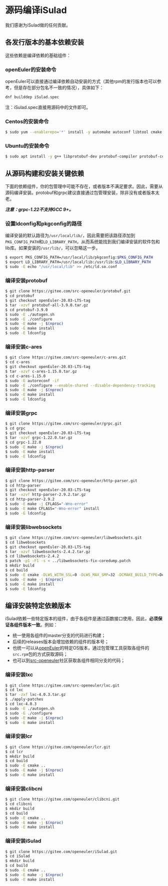 # 源码编译iSulad

我们感谢为iSulad做的任何贡献。

## 各发行版本的基本依赖安装

这些依赖是编译依赖的基础组件：

### openEuler的安装命令

openEuler可以直接通过编译依赖自动安装的方式（其他rpm的发行版本也可以参考，但是存在部分包名不一致的情况），具体如下：

```bash
dnf builddep iSulad.spec
```

注：iSulad.spec直接用源码中的文件即可。

### Centos的安装命令

```bash
$ sudo yum --enablerepo='*' install -y automake autoconf libtool cmake make libcap libcap-devel libselinux libselinux-devel libseccomp libseccomp-devel yajl-devel git libcgroup tar python3 python3-pip device-mapper-devel libarchive libarchive-devel libcurl-devel zlib-devel glibc-headers openssl-devel gcc gcc-c++ systemd-devel systemd-libs libtar libtar-devel
```

### Ubuntu的安装命令
```bash
$ sudo apt install -y g++ libprotobuf-dev protobuf-compiler protobuf-compiler-grpc libgrpc++-dev libgrpc-dev libtool automake autoconf cmake make pkg-config libyajl-dev zlib1g-dev libselinux-dev libseccomp-dev libcap-dev libsystemd-dev git libarchive libarchive-dev libcurl4-gnutls-dev openssl libdevmapper-dev python3 libtar libtar-dev
```

## 从源码构建和安装关键依赖
下面的依赖组件，你的包管理中可能不存在，或者版本不满足要求。因此，需要从源码编译安装。protobuf和grpc建议直接通过包管理安装，除非没有或者版本太老。

***注意：grpc-1.22不支持GCC 9+。***

### 设置ldconfig和pkgconfig的路径

编译安装的默认路径为`/usr/local/lib/`，因此需要把该路径添加到`PKG_CONFIG_PATH`和`LD_LIBRARY_PATH`，从而系统能找到我们编译安装的软件包和lib库。如果安装的`/usr/lib/`，可以忽略这一步。

```bash
$ export PKG_CONFIG_PATH=/usr/local/lib/pkgconfig:$PKG_CONFIG_PATH
$ export LD_LIBRARY_PATH=/usr/local/lib:/usr/lib:$LD_LIBRARY_PATH
$ sudo -E echo "/usr/local/lib" >> /etc/ld.so.conf
```
### 编译安装protobuf
```bash
$ git clone https://gitee.com/src-openeuler/protobuf.git
$ cd protobuf
$ git checkout openEuler-20.03-LTS-tag
$ tar -xzvf protobuf-all-3.9.0.tar.gz
$ cd protobuf-3.9.0
$ sudo -E ./autogen.sh
$ sudo -E ./configure
$ sudo -E make -j $(nproc)
$ sudo -E make install
$ sudo -E ldconfig
```

### 编译安装c-ares
```bash
$ git clone https://gitee.com/src-openeuler/c-ares.git
$ cd c-ares
$ git checkout openEuler-20.03-LTS-tag
$ tar -xzvf c-ares-1.15.0.tar.gz
$ cd c-ares-1.15.0
$ sudo -E autoreconf -if
$ sudo -E ./configure --enable-shared --disable-dependency-tracking
$ sudo -E make -j $(nproc)
$ sudo -E make install
$ sudo -E ldconfig
```

### 编译安装grpc
```bash
$ git clone https://gitee.com/src-openeuler/grpc.git
$ cd grpc
$ git checkout openEuler-20.03-LTS-tag
$ tar -xzvf grpc-1.22.0.tar.gz
$ cd grpc-1.22.0
$ sudo -E make -j $(nproc)
$ sudo -E make install
$ sudo -E ldconfig
```

### 编译安装http-parser
```bash
$ git clone https://gitee.com/src-openeuler/http-parser.git
$ cd http-parser
$ git checkout openEuler-20.03-LTS-tag
$ tar -xzvf http-parser-2.9.2.tar.gz
$ cd http-parser-2.9.2
$ sudo -E make -j CFLAGS="-Wno-error"
$ sudo -E make CFLAGS="-Wno-error" install
$ sudo -E ldconfig
```

### 编译安装libwebsockets
```bash
$ git clone https://gitee.com/src-openeuler/libwebsockets.git
$ cd libwebsockets
$ git checkout openEuler-20.03-LTS-tag
$ tar -xzvf libwebsockets-2.4.2.tar.gz
$ cd libwebsockets-2.4.2
$ patch -p1 -F1 -s < ../libwebsockets-fix-coredump.patch
$ mkdir build
$ cd build
$ sudo -E cmake -DLWS_WITH_SSL=0 -DLWS_MAX_SMP=32 -DCMAKE_BUILD_TYPE=Debug ../
$ sudo -E make -j $(nproc)
$ sudo -E make install
$ sudo -E ldconfig
```

## 编译安装特定依赖版本
iSulad依赖一些特定版本的组件，由于各组件是通过函数接口使用，因此，**必须保证各组件版本一致**。例如：

- 统一使用各组件的master分支的代码进行构建；
- 后续的releases版本会增加依赖的组件的版本号；
- 也统一可以从[openEuler](https://openeuler.org/zh/download/)的特定OS版本，通过包管理工具获取各组件的`src.rpm`包的方式获取源码；
- 也可以到[src-openeuler](https://gitee.com/src-openeuler)社区获取各组件相同分支的代码；

### 编译安装lxc
```bash
$ git clone https://gitee.com/src-openeuler/lxc.git
$ cd lxc
$ tar -zxf lxc-4.0.3.tar.gz
$ ./apply-patches
$ cd lxc-4.0.3
$ sudo -E ./autogen.sh
$ sudo -E ./configure
$ sudo -E make -j $(nproc)
$ sudo -E make install
```

### 编译安装lcr
```bash
$ git clone https://gitee.com/openeuler/lcr.git
$ cd lcr
$ mkdir build
$ cd build
$ sudo -E cmake ..
$ sudo -E make -j $(nproc)
$ sudo -E make install
```

### 编译安装clibcni
```bash
$ git clone https://gitee.com/openeuler/clibcni.git
$ cd clibcni
$ mkdir build
$ cd build
$ sudo -E cmake ..
$ sudo -E make -j $(nproc)
$ sudo -E make install
```

### 编译安装iSulad
```bash
$ git clone https://gitee.com/openeuler/iSulad.git
$ cd iSulad
$ mkdir build
$ cd build
$ sudo -E cmake ..
$ sudo -E make -j $(nproc)
$ sudo -E make install
```
